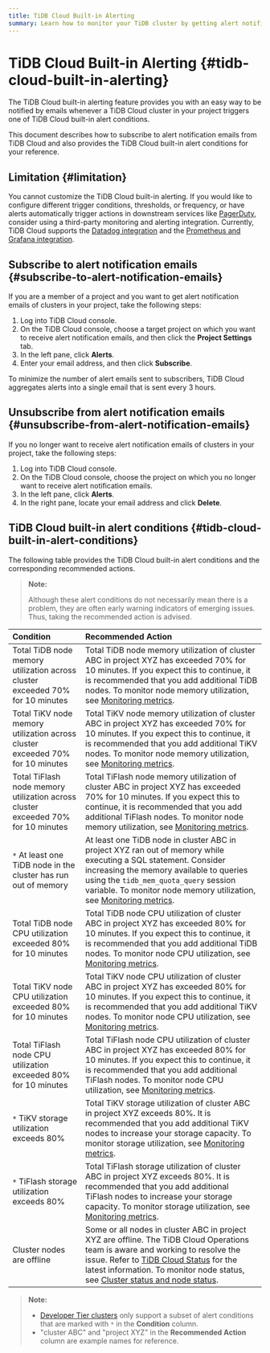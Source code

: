 ```yaml
---
title: TiDB Cloud Built-in Alerting
summary: Learn how to monitor your TiDB cluster by getting alert notification emails from TiDB Cloud.
---
```


# TiDB Cloud Built-in Alerting {#tidb-cloud-built-in-alerting}

The TiDB Cloud built-in alerting feature provides you with an easy way to be notified by emails whenever a TiDB Cloud cluster in your project triggers one of TiDB Cloud built-in alert conditions.

This document describes how to subscribe to alert notification emails from TiDB Cloud and also provides the TiDB Cloud built-in alert conditions for your reference.

## Limitation {#limitation}

You cannot customize the TiDB Cloud built-in alerting. If you would like to configure different trigger conditions, thresholds, or frequency, or have alerts automatically trigger actions in downstream services like [PagerDuty](https://www.pagerduty.com/docs/guides/datadog-integration-guide/), consider using a third-party monitoring and alerting integration. Currently, TiDB Cloud supports the [Datadog integration](/tidb-cloud/monitor-datadog-integration.md) and the [Prometheus and Grafana integration](/tidb-cloud/monitor-prometheus-and-grafana-integration.md).

## Subscribe to alert notification emails {#subscribe-to-alert-notification-emails}

If you are a member of a project and you want to get alert notification emails of clusters in your project, take the following steps:

1.  Log into TiDB Cloud console.
2.  On the TiDB Cloud console, choose a target project on which you want to receive alert notification emails, and then click the **Project Settings** tab.
3.  In the left pane, click **Alerts**.
4.  Enter your email address, and then click **Subscribe**.

To minimize the number of alert emails sent to subscribers, TiDB Cloud aggregates alerts into a single email that is sent every 3 hours.

## Unsubscribe from alert notification emails {#unsubscribe-from-alert-notification-emails}

If you no longer want to receive alert notification emails of clusters in your project, take the following steps:

1.  Log into TiDB Cloud console.
2.  On the TiDB Cloud console, choose the project on which you no longer want to receive alert notification emails.
3.  In the left pane, click **Alerts**.
4.  In the right pane, locate your email address and click **Delete**.

## TiDB Cloud built-in alert conditions {#tidb-cloud-built-in-alert-conditions}

The following table provides the TiDB Cloud built-in alert conditions and the corresponding recommended actions.

> **Note:**
>
> Although these alert conditions do not necessarily mean there is a problem, they are often early warning indicators of emerging issues. Thus, taking the recommended action is advised.

| Condition                                                                        | Recommended Action                                                                                                                                                                                                                                                                                                                                                |
| :------------------------------------------------------------------------------- | :---------------------------------------------------------------------------------------------------------------------------------------------------------------------------------------------------------------------------------------------------------------------------------------------------------------------------------------------------------------- |
| Total TiDB node memory utilization across cluster exceeded 70% for 10 minutes    | Total TiDB node memory utilization of cluster ABC in project XYZ has exceeded 70% for 10 minutes. If you expect this to continue, it is recommended that you add additional TiDB nodes. To monitor node memory utilization, see [Monitoring metrics](/tidb-cloud/monitor-tidb-cluster.md#monitoring-metrics).                                                     |
| Total TiKV node memory utilization across cluster exceeded 70% for 10 minutes    | Total TiKV node memory utilization of cluster ABC in project XYZ has exceeded 70% for 10 minutes. If you expect this to continue, it is recommended that you add additional TiKV nodes. To monitor node memory utilization, see [Monitoring metrics](/tidb-cloud/monitor-tidb-cluster.md#monitoring-metrics).                                                     |
| Total TiFlash node memory utilization across cluster exceeded 70% for 10 minutes | Total TiFlash node memory utilization of cluster ABC in project XYZ has exceeded 70% for 10 minutes. If you expect this to continue, it is recommended that you add additional TiFlash nodes. To monitor node memory utilization, see [Monitoring metrics](/tidb-cloud/monitor-tidb-cluster.md#monitoring-metrics).                                               |
| `*` At least one TiDB node in the cluster has run out of memory                  | At least one TiDB node in cluster ABC in project XYZ ran out of memory while executing a SQL statement. Consider increasing the memory available to queries using the `tidb_mem_quota_query` session variable. To monitor node memory utilization, see [Monitoring metrics](/tidb-cloud/monitor-tidb-cluster.md#monitoring-metrics).                              |
| Total TiDB node CPU utilization exceeded 80% for 10 minutes                      | Total TiDB node CPU utilization of cluster ABC in project XYZ has exceeded 80% for 10 minutes. If you expect this to continue, it is recommended that you add additional TiDB nodes. To monitor node CPU utilization, see [Monitoring metrics](/tidb-cloud/monitor-tidb-cluster.md#monitoring-metrics).                                                           |
| Total TiKV node CPU utilization exceeded 80% for 10 minutes                      | Total TiKV node CPU utilization of cluster ABC in project XYZ has exceeded 80% for 10 minutes. If you expect this to continue, it is recommended that you add additional TiKV nodes. To monitor node CPU utilization, see [Monitoring metrics](/tidb-cloud/monitor-tidb-cluster.md#monitoring-metrics).                                                           |
| Total TiFlash node CPU utilization exceeded 80% for 10 minutes                   | Total TiFlash node CPU utilization of cluster ABC in project XYZ has exceeded 80% for 10 minutes. If you expect this to continue, it is recommended that you add additional TiFlash nodes. To monitor node CPU utilization, see [Monitoring metrics](/tidb-cloud/monitor-tidb-cluster.md#monitoring-metrics).                                                     |
| `*`  TiKV storage utilization exceeds 80%                                        | Total TiKV storage utilization of cluster ABC in project XYZ exceeds 80%. It is recommended that you add additional TiKV nodes to increase your storage capacity. To monitor storage utilization, see [Monitoring metrics](/tidb-cloud/monitor-tidb-cluster.md#monitoring-metrics).                                                                               |
| `*`  TiFlash storage utilization exceeds 80%                                     | Total TiFlash storage utilization of cluster ABC in project XYZ exceeds 80%. It is recommended that you add additional TiFlash nodes to increase your storage capacity. To monitor storage utilization, see [Monitoring metrics](/tidb-cloud/monitor-tidb-cluster.md#monitoring-metrics).                                                                         |
| Cluster nodes are offline                                                        | Some or all nodes in cluster ABC in project XYZ  are offline. The TiDB Cloud Operations team is aware and working to resolve the issue. Refer to [TiDB Cloud Status](https://status.tidbcloud.com/) for the latest information. To monitor node status, see [Cluster status and node status](/tidb-cloud/monitor-tidb-cluster.md#cluster-status-and-node-status). |

> **Note:**
>
> -   [Developer Tier clusters](/tidb-cloud/select-cluster-tier.md#developer-tier) only support a subset of alert conditions that are marked with `*` in the **Condition** column.
> -   "cluster ABC" and "project XYZ" in the **Recommended Action** column are example names for reference.
